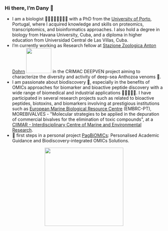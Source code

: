 ### Hi there, I’m Dany 👋
- I am a biologist 🐠🐞🐛🦋🐝🐬🦅🐸 with a PhD from the [University of Porto](https://sigarra.up.pt/fcup/pt/web_page.inicial), Portugal, where I acquired knowledge and skills on proteomics, transcriptomics, and bioinformatics approaches. I also hold a degree in biology from Havana University, Cuba, and a diploma in higher education from Universidad Central de Las Villas, Cuba.
- I’m currently working as Research fellow at [Stazione Zoologica Anton Dohrn](https://szn.it/index.php/it/) <img src=https://github.com/danydguezperez/danydguezperez/assets/63007276/8a7abfc5-e471-49b0-b77e-946fbce2d53c width="80"> in the CRIMAC DEEPVEN project aiming to characterize the diversity and activity of deep-sea Anthozoa venoms 🪸.
- I am passionate about biodiscovery 🔬, especially in the benefits of OMICs approaches for biomarker and bioactive peptide discovery with a wide range of biomedical and industrial applications 🦟🦑🦂🐚🐍. I have participated in several research projects such as related to bioactive peptides, biotoxins, and biomarkers involving at prestigious institutions such as [European Marine Biological Resource Centre](https://www.embrc.eu/) (EMBRC-PT), MOREBIVALVES - "Molecular strategies to be applied in the depuration of commercial bivalves for the elimination of toxic compounds", at a [CIIMAR - Interdisciplinary Centre of Marine and Environmental Research](https://www.ciimar.up.pt/).
- 🌱 first steps in a personal project [PagBiOMICs](https://www.pagbiomics.com/): Personalised Academic Guidance and Biodiscovery-integrated OMICs Solutions. 
 <div align="center">
    <img src="https://github.com/danydguezperez/danydguezperez/assets/63007276/dc397164-1e47-46d2-9a2e-7986587b3fda" width="250">
</div>
<!--
**danydguezperez/danydguezperez** is a ✨ _special_ ✨ repository because its `README.md` (this file) appears on your GitHub profile.

Here are some ideas to get you started:

- 🔭 I’m currently working on ...
- 🌱 I’m currently learning ...
- 👯 I’m looking to collaborate on ...
- 🤔 I’m looking for help with ...
- 💬 Ask me about ...
- 📫 How to reach me: ...
- 😄 Pronouns: ...
- ⚡ Fun fact: ...
-->
